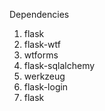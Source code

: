 Dependencies

1. flask
2. flask-wtf
3. wtforms
4. flask-sqlalchemy
5. werkzeug
6. flask-login
7. flask
